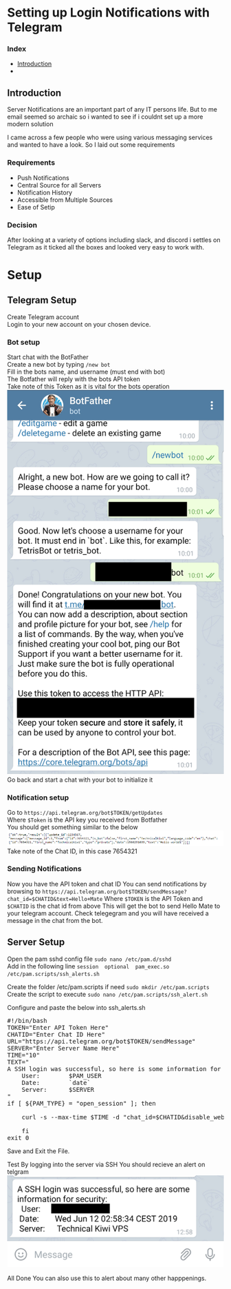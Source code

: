 # Setting up Login Notifications with Telegram

### Index
- [Introduction](#introduction)
- 

## Introduction
Server Notifications are an important part of any IT persons life.
But to me email seemed so archaic so i wanted to see if i couldnt set up a more modern solution

I came across a few people who were using various messaging services and wanted to have a look. 
So I laid out some requirements

### Requirements
- Push Notifications
- Central Source for all Servers
- Notification History
- Accessible from Multiple Sources
- Ease of Setip

### Decision
After looking at a variety of options including slack, and discord i settles on Telegram as it ticked all the boxes and looked very easy to work with.

# Setup
## Telegram Setup
Create Telegram account  
Login to your new account on your chosen device.
### Bot setup
Start chat with the BotFather  
Create a new bot by typing `/new bot`  
Fill in the bots name, and username (must end with bot)  
The Botfather will reply with the bots API token  
Take note of this Token as it is vital for the bots operation   
![Botfather New bot](/images/botfather_botcreation.png)
Go back and start a chat with your bot to initialize it    
### Notification setup
Go to `https://api.telegram.org/bot$TOKEN/getUpdates`  
Where `$Token` is the API key you received from Botfather  
You should get something similar to the below  
![Telegram Get Update](images/telegram_bot_getupdate.png)
Take note of the Chat ID, in this case 7654321  

### Sending Notifications
Now you have the API token and chat ID
You can send notifications by browsing to
`https://api.telegram.org/bot$TOKEN/sendMessage?chat_id=$CHATID&text=Hello+Mate`
Where `$TOKEN` is the API Token and `$CHATID` is the chat id from above
This will get the bot to send Hello Mate to your telegram account.
Check telegegram and you will have received a message in the chat from the bot.

## Server Setup

Open the pam sshd config file
`sudo nano /etc/pam.d/sshd`  
Add in the following line
`session  optional  pam_exec.so /etc/pam.scripts/ssh_alerts.sh`

Create the folder /etc/pam.scripts if need
`sudo mkdir /etc/pam.scripts`  
Create the script to execute
`sudo nano /etc/pam.scripts/ssh_alert.sh`
  
Configure and paste the below into ssh_alerts.sh
<pre>#!/bin/bash
TOKEN="Enter API Token Here"
CHATID="Enter Chat ID Here"
URL="https://api.telegram.org/bot$TOKEN/sendMessage"
SERVER="Enter Server Name Here"
TIME="10"
TEXT="
A SSH login was successful, so here is some information for security:
  	User:        $PAM_USER
	Date:        `date`
	Server:      $SERVER
"
if [ ${PAM_TYPE} = "open_session" ]; then
	
    curl -s --max-time $TIME -d "chat_id=$CHATID&disable_web_page_preview=1&text=$TEXT" $URL >/dev/null

    fi
exit 0 </pre>
  
Save and Exit the File.

Test By logging into the server via SSH
You should recieve an alert on telgram
![SSH Telegram Alert](/images/ssh_telegram_alert.jpg)

All Done
You can also use this to alert about many other happpenings.
